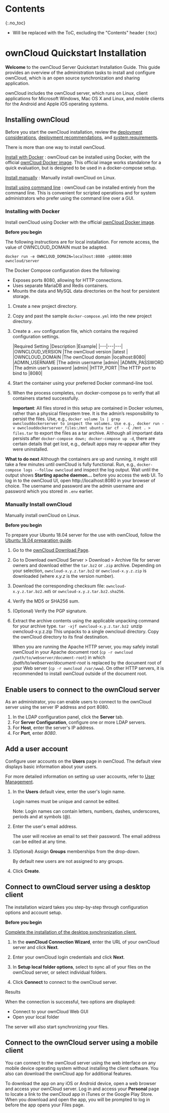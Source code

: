# Contents
{:.no_toc}

* Will be replaced with the ToC, excluding the "Contents" header
{:toc}

# ownCloud Quickstart Installation

**Welcome** to the ownCloud Server Quickstart Installation Guide. This guide provides an overview
of the administration tasks to install and configure ownCloud, which is an open source
synchronization and sharing application.  

ownCloud includes the ownCloud server, which runs on Linux, client applications for Microsoft
Windows, Mac OS X and Linux, and mobile clients for the Android and Apple iOS operating
systems.

## Installing ownCloud

Before you start the ownCloud installation, review the [deployment considerations](https://doc.owncloud.com/server/10.5/admin_manual/installation/deployment_considerations.html), [deployment
recommendations](https://doc.owncloud.com/server/10.5/admin_manual/installation/deployment_recommendations.html), and [system requirements](https://doc.owncloud.com/server/10.5/admin_manual/installation/system_requirements.html). 

There is more than one way to install ownCloud.

[Install with Docker](https://doc.owncloud.com/server/10.6/admin_manual/installation/docker/)
: ownCloud can be installed using Docker, with the official [ownCloud Docker image](https://hub.docker.com/r/owncloud/server/tags). This official image works standalone for a quick evaluation, but is designed to be used in a docker-compose setup.

[Install manually](https://doc.owncloud.com/server/10.6/admin_manual/installation/manual_installation.html)
: Manually install ownCloud on Linux.

[Install using command line](https://doc.owncloud.com/server/10.6/admin_manual/installation/command_line_installation.html)
: ownCloud can be installed entirely from the command line. This is convenient for scripted operations and for system administrators who prefer using the command line over a GUI.

### Installing with Docker

Install ownCloud using Docker with the official [ownCloud Docker image](https://hub.docker.com/r/owncloud/server/tags).

**Before you begin**

The following instructions are for local installation. For remote access, the value of
OWNCLOUD_DOMAIN must be adapted.

`docker run -e OWNCLOUD_DOMAIN=localhost:8080 -p8080:8080 owncloud/server`

The Docker Compose configuration does the following:

* Exposes ports 8080, allowing for HTTP connections.
* Uses separate MariaDB and Redis containers.
* Mounts the data and MySQL data directories on the host for persistent storage.

1. Create a new project directory.

2. Copy and past the sample `docker-compose.yml` into the new project directory.

3. Create a `.env` configuration file, which contains the required configuration settings.

   |Required Setting |Description |Example|
|---|---|---|
|OWNCLOUD_VERSION |The ownCloud version |latest |
|OWNCLOUD_DOMAIN |The ownCloud domain |localhost:8080|
|ADMIN_USERNAME |The admin username |admin|
|ADMIN_PASSWORD |The admin user’s password |admin|
|HTTP_PORT |The HTTP port to bind to |8080|

4. Start the container using your preferred Docker command-line tool.

5. When the process completes, run docker-compose ps to verify that all containers started successfully.

    **Important**: All files stored in this setup are contained in Docker
volumes, rather than a physical filesystem tree. It is the admin’s
responsibility to persist the files. Use, e.g., `docker volume ls |
grep ownclouddockerserver to inspect the volumes. Use e.g.,
docker run -v ownclouddockerserver_files:/mnt ubuntu
tar cf - -C /mnt . > files.tar` to export the files as a tar
archive.
Although all important data persists after `docker-compose down;
docker-compose up -d`, there are certain details that get lost, e.g.,
default apps may re-appear after they were uninstalled.

**What to do next**
Although the containers are up and running, it might still take a few minutes until ownCloud is fully
functional. Run, e.g., `docker-compose logs --follow owncloud` and inspect the log output.
Wait until the output shows **Starting apache daemon…** before you access the web UI.
To log in to the ownCloud UI, open http://localhost:8080 in your browser of choice. The username
and password are the admin username and password which you stored in `.env` earlier.

### Manually Install ownCloud

Manually install ownCloud on Linux.

**Before you begin**

To prepare your Ubuntu 18.04 server for the use with ownCloud, follow the [Ubuntu 18.04
preparation guide](https://doc.owncloud.com/server/10.5/admin_manual/installation/server_prep_ubuntu_18.04.html).

1. Go to the [ownCloud Download Page](https://owncloud.org/install).

2. Go to Download ownCloud Server > Download > Archive file for server owners and
download either the `tar.bz2` or `.zip` archive.
Depending on your selection, `owncloud-x.y.z.tar.bz2` or `owncloud-x.y.z.zip` is
downloaded (where *x.y.z* is the version number).

3. Download the corresponding checksum file: `owncloud-x.y.z.tar.bz2.md5` or
`owncloud-x.y.z.tar.bz2.sha256`.

4. Verify the MD5 or SHA256 sum.

5. (Optional) Verify the PGP signature.

6. Extract the archive contents using the applicable unpacking command for your archive type.
    `tar -xjf owncloud-x.y.z.tar.bz2
    `unzip owncloud-x.y.z.zip
    This unpacks to a single owncloud directory. Copy the ownCloud directory to its final destination.

    When you are running the Apache HTTP server, you may safely install ownCloud in your Apache
document root (`cp -r owncloud /path/to/webserver/document-root`) in which
*/path/to/webserver/document-root* is replaced by the document root of your Web
server (`cp -r owncloud /var/www`). On other HTTP servers, it is recommended to install
ownCloud outside of the document root.

## Enable users to connect to the ownCloud server

As an administrator, you can enable users to connect to the ownCloud server using the server IP
address and port 8080.

1. In the LDAP configuration panel, click the **Server** tab.
2. For **Server Configuration**, configure one or more LDAP servers.
3. For **Host**, enter the server's IP address.
4. For **Port**, enter *8080*.

## Add a user account

Configure user accounts on the **Users** page in ownCloud. The default view displays basic
information about your users.

For more detailed information on setting up user accounts, refer to [User Management](https://doc.owncloud.com/server/10.5/admin_manual/configuration/user/user_configuration.html).

1. In the **Users** default view, enter the user's login name.

    Login names must be unique and cannot be edited.

    Note: Login names can contain letters, numbers, dashes, underscores, periods and at symbols (@).

2. Enter the user's email address.

    The user will receive an email to set their password. The email address can be edited at any time.

3. (Optional) Assign **Groups** memberships from the drop-down.

    By default new users are not assigned to any groups.

4. Click **Create**.

## Connect to ownCloud server using a desktop client

The installation wizard takes you step-by-step through configuration options and account setup.

**Before you begin**

[Complete the installation of the desktop synchronization client.](https://doc.owncloud.com/desktop/installing.html)

1. In the **ownCloud Connection Wizard**, enter the URL of your ownCloud server and click **Next**.

2. Enter your ownCloud login credentials and click **Next**.

3. In **Setup local folder options**, select to sync all of your files on the ownCloud server, or select individual folders.

4. Click **Connect** to connect to the ownCloud server.

Results

When the connection is successful, two options are displayed:

* Connect to your ownCloud Web GUI
* Open your local folder

The server will also start synchronizing your files.

## Connect to the ownCloud server using a mobile client

You can connect to the ownCloud server using the web interface on any mobile device operating
system without installing the client software. You also can download the ownCloud app for additional
features.

To download the app on any iOS or Android device, open a web browser and access your ownCloud
server. Log in and access your **Personal** page to locate a link to the ownCloud app in iTunes or
the Google Play Store. When you download and open the app, you will be prompted to log in
before the app opens your Files page.